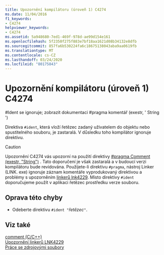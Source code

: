 ```yaml
---
title: Upozornění kompilátoru (úroveň 1) C4274
ms.date: 11/04/2016
f1_keywords:
- C4274
helpviewer_keywords:
- C4274
ms.assetid: 5a948680-7ed1-469f-978d-ae99d154e161
ms.openlocfilehash: 5f2350f275f883e7bf18aa1621d08b34132e8dfb
ms.sourcegitcommit: 857fa6b530224fa6c18675138043aba9aa0619fb
ms.translationtype: MT
ms.contentlocale: cs-CZ
ms.lasthandoff: 03/24/2020
ms.locfileid: "80175843"
---
```

# <a name="compiler-warning-level-1-c4274"></a>Upozornění kompilátoru (úroveň 1) C4274

\#Ident se ignoruje; zobrazit dokumentaci #pragma komentář (exestr, ' String ')

Direktiva `#ident`, která vloží řetězec zadaný uživatelem do objektu nebo spustitelného souboru, je zastaralá. V důsledku toho kompilátor ignoruje direktivu.

> [!CAUTION]
>  Upozornění C4274 vás upozorní na použití direktivy [#pragma Comment (exestr, "String")](../../preprocessor/comment-c-cpp.md) . Tato doporučení je však zastaralá a v budoucí verzi kompilátoru bude revidována. Použijete-li direktivu `#pragma`, nástroj Linker (LINK. exe) ignoruje záznam komentáře vyprodukovaný direktivou a problémy s upozorněním [linkerů lnk4229](../../error-messages/tool-errors/linker-tools-warning-lnk4229.md). Místo direktivy `#ident` doporučujeme použít v aplikaci řetězec prostředku verze souboru.

## <a name="to-correct-this-error"></a>Oprava této chyby

- Odeberte direktivu `#ident "`*řetězec*`"`.

## <a name="see-also"></a>Viz také

[comment (C/C++)](../../preprocessor/comment-c-cpp.md)<br/>
[Upozornění linkerů LNK4229](../../error-messages/tool-errors/linker-tools-warning-lnk4229.md)<br/>
[Práce se zdrojovými soubory](../../windows/working-with-resource-files.md)
